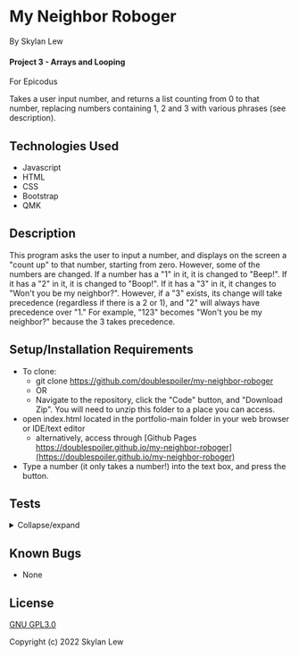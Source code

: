 # My Neighbor Roboger

By Skylan Lew

#### Project 3 - Arrays and Looping

For Epicodus

Takes a user input number, and returns a list counting from 0 to that number, replacing numbers containing 1, 2 and 3 with various phrases (see description).

## Technologies Used

* Javascript
* HTML
* CSS
* Bootstrap
* QMK

## Description

This program asks the user to input a number, and displays on the screen a "count up" to that number, starting from zero. However, some of the numbers are changed. If a number has a "1" in it, it is changed to "Beep!". If it has a "2" in it, it is changed to "Boop!". If it has a "3" in it, it changes to "Won't you be my neighbor?". However, if a "3" exists, its change will take precedence (regardless if there is a 2 or 1), and "2" will always have precedence over "1." For example, "123" becomes "Won't you be my neighbor?" because the 3 takes precedence.

## Setup/Installation Requirements

* To clone:
  * git clone https://github.com/doublespoiler/my-neighbor-roboger
  * OR
  * Navigate to the repository, click the "Code" button, and "Download Zip".  You will need to unzip this folder to a place you can access.
* open index.html located in the portfolio-main folder in your web browser or IDE/text editor
  * alternatively, access through [Github Pages https://doublespoiler.github.io/my-neighbor-roboger](https://doublespoiler.github.io/my-neighbor-roboger)
* Type a number (it only takes a number!) into the text box, and press the button.

## Tests

<details>
  <summary>Collapse/expand</summary>
  <details>
    <summary>Describe countUp()</summary>
    Test 1: "It should return an array of numbers from 0 to the user's inputted number"
    <blockquote>
      Code: <br>
      countUp("5"); <br>
      Expected Result: <br> 
      [0, 1, 2, 3, 4, 5] <br>
    </blockquote>
    Test 2: "It should return false if the input is not fully a number" <br>
    Plan on if countUp===false (in handleSumbission) to show error "input is not a number"
    <blockquote>
      Code:  <br>
      countUp("hello6");  <br>
      Expected Result: <br> 
      false <br> 
    </blockquote>
    Test 3: "It should return false if the input blank" <br>
    Plan on if countUp===false (in handleSumbission) to show error "input is not a number" 
    <blockquote>
      Code:  <br>
      countUp("      "); <br>
      Expected Result: <br>
      false <br> 
    </blockquote>
    Test 4: "It should return an array with each digit of the input number being its own array entry"
    <blockquote>
      Code:  <br>
      countUp("123");  <br>
      Expected Result: <br> 
      false <br>
    </blockquote>
  </details>


  <details>
    <summary>Describe beepBoop()</summary> 
    Test 1: "It should return an array that has the same elements as the input array, but with every '1' replaced with 'Beep!'"
    <blockquote>
      Code: <br>
      beepBoop(["0", "1", "2"]) <br>
      Expected Result: <br>
      ["0", "Beep!", "2"] <br>
    </blockquote>
    Test 2: "It should return an array that is a mirror of the input, but with every '1' replaced with 'Beep!' and every '2' replaced with 'Boop!'"
    <blockquote>
      Code: <br> 
      beepBoop(["0", "1", "2", "0", "2", "1"]) <br>
      Expected Result: <br>
      ["0", "Beep!", "Boop!", "0", "Boop!", "Beep!"]<br>
    </blockquote>
    Test 3: "It should return an array that is a mirror of the input, but with every '1' replaced with 'Beep!', every '2' replaced with 'Boop!' and every 3 replaced with 'Won't you be my neighbor?'"
    <blockquote>
      Code: <br>
      beepBoop(["3", "0", "1", "2", "3", "0", "2", "1"])<br> 
      Expected Result: <br>
      ["Won't you be my neighbor?", "0", "Beep!", "Boop!", "Won't you be my neighbor?" "0", "Boop!", "Beep!"]<br>
    </blockquote>
    Test 4: "It will console.log() an array made of the element's individual digits if the element is greater than 9."<br> <!--This is the part where I realized I didn't take into account numbers larger than 11 for the rules -->
    <blockquote>
      Code: <br>
      beepBoop(["1234"])<br>
      Expected Result: <br>
      ["1", "2", "3", "4"]<br>
    </blockquote>
    Test 5: "It will return 'Won't you be my neighbor' to the new array if the element has a 3 and is larger than 9, even if it has a 1 or 2 in it, regardless of position."<br> 
    <blockquote>
      Code: <br>
      beepBoop(["31", "1", "113"])<br>
      Expected Result: <br>
      ["Won't you be my neighbor?", "Beep!", "Won't you be my neighbor?"]<br>
    </blockquote>
    Test 6: "It will return 'Boop!' to the new array if the element has a 2, but not a 3, and is larger than 9, even if it has a 1 in it, regardless of position."<br> 
    <blockquote>
      Code: <br>
      beepBoop(["23", "1", "112"])<br>
      Expected Result: <br>
      ["Won't you be my neighbor?", "Beep!", "Boop!"]<br>
    </blockquote>
    Test 7: "It will return 'Beep!' to the new array if the element is greater than 9, and contains a 1, but not a 2 or 3"
    <blockquote>
      Code: <br> 
      beepBoop(["11", "312", "211", "1", "991"])<br>
      Expected Result: <br>
      ["Beep!", "Won't you be my neighbor?", "Boop!", "Beep!", "Beep!"]<br>
    </blockquote>
    Test 8: "It will return the element back to the array if it is greater than 9, and does not have 1, 2 or 3 in it."
    <blockquote>
      Code: <br> 
      beepBoop(["555", "11", "12", "13"])<br>
      Expected Result: <br>
      ["555", "Beep!", "Boop!", "Won't you be my neighbor?"]<br>
    </blockquote>
  </details>
</details>


## Known Bugs

* None

## License

[GNU GPL3.0](https://choosealicense.com/licenses/gpl-3.0/)

Copyright (c) 2022 Skylan Lew
